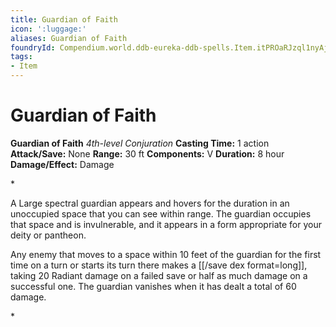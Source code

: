 ```yaml
---
title: Guardian of Faith
icon: ':luggage:'
aliases: Guardian of Faith
foundryId: Compendium.world.ddb-eureka-ddb-spells.Item.itPROaRJzql1nyAj
tags:
- Item
---
```


# Guardian of Faith

**Guardian of Faith**
_4th-level Conjuration_
**Casting Time:** 1 action
**Attack/Save:** None
**Range:** 30 ft
**Components:** V
**Duration:** 8 hour
**Damage/Effect:** Damage

*<p>A Large spectral guardian appears and hovers for the duration in an unoccupied space that you can see within range. The guardian occupies that space and is invulnerable, and it appears in a form appropriate for your deity or pantheon.

Any enemy that moves to a space within 10 feet of the guardian for the first time on a turn or starts its turn there makes a [[/save dex format=long]], taking 20 Radiant damage on a failed save or half as much damage on a successful one. The guardian vanishes when it has dealt a total of 60 damage.</p>*